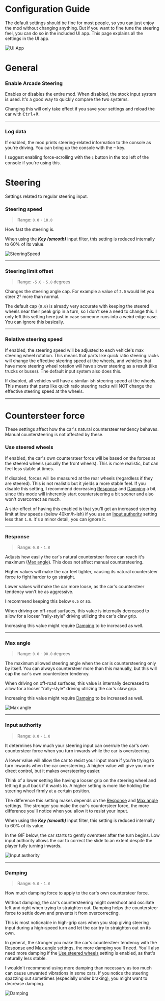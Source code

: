 # Configuration Guide

The default settings should be fine for most people, so you can just enjoy the mod without changing anything.
But if you want to fine tune the steering feel, you can do so in the included UI app. This page explains all the settings in the UI app.

![UI App](https://i.imgur.com/9QktZO0.png)

# General

### Enable Arcade Steering

Enables or disables the entire mod. When disabled, the stock input system is used. It's a good way to quickly compare the two systems.

Changing this will only take effect if you save your settings and reload the car with <kbd>Ctrl</kbd>+<kbd>R</kbd>.

___

### Log data

If enabled, the mod prints steering-related information to the console as you're driving.
You can bring up the console with the <kbd>~</kbd> key.

I suggest enabling force-scrolling with the <kbd>⤓</kbd> button in the top left of the console if you're using this.

# Steering
Settings related to regular steering input.

### Steering speed
> Range: `0.0` - `10.0`

How fast the steering is.

When using the ***Key (smooth)*** input filter, this setting is reduced internally to 60% of its value.

![SteeringSpeed](https://i.imgur.com/oYO88Cq.gif)

___

### Steering limit offset
> Range: `-5.0` - `5.0` degrees

Changes the steering angle cap. For example a value of `2.0` would let you steer 2° more than normal.

The default cap (`0.0`) is already very accurate with keeping the steered wheels near their peak grip in a turn, so I don't see a need to change this. I only left this setting here just in case someone runs into a weird edge case. You can ignore this basically.

___

### Relative steering speed

If enabled, the steering speed will be adjusted to each vehicle's max steering wheel rotation. This means that parts like quick ratio steering racks will change the effective steering speed at the wheels, and vehicles that have more steering wheel rotation will have slower steering as a result (like trucks or buses). The default input system also does this.

If disabled, all vehicles will have a similar-ish steering speed at the wheels. This means that parts like quick ratio steering racks will NOT change the effective steering speed at the wheels.

___

# Countersteer force
These settings affect how the car's natural countersteer tendency behaves. Manual countersteering is not affected by these.


### Use steered wheels

If enabled, the car's own countersteer force will be based on the forces at the steered wheels (usually the front wheels). This is more realistic, but can feel less stable at times.

If disabled, forces will be measured at the rear wheels (regardless if they are steered). This is not realistic but it yields a more stable feel. If you disable this setting, I recommend decreasing [Response](#response) and [Damping](#damping) a bit, since this mode will inherently start countersteering a bit sooner and also won't overcorrect as much.

A side-effect of having this enabled is that you'll get an increased steering limit at low speeds (below 40km/h-ish) if you use an [Input authority](#input-authority) setting less than `1.0`. It's a minor detail, you can ignore it.

___

### Response
> Range: `0.0` - `1.0`

Adjusts how easily the car's natural countersteer force can reach it's maximum ([Max angle](#max-angle)). This does not affect manual countersteering.

Higher values will make the car feel tighter, causing its natural countersteer force to fight harder to go straight.

Lower values will make the car more loose, as the car's countersteer tendency won't be as aggressive.

I recommend keeping this below `0.5` or so.

When driving on off-road surfaces, this value is internally decreased to allow for a looser "rally-style" driving utilizing the car's claw grip.

Increasing this value might require [Damping](#damping) to be increased as well.

___

### Max angle
> Range: `0.0` - `90.0` degrees

The maximum allowed steering angle when the car is countersteering only by itself. You can always countersteer more than this manually, but this will cap the car's own countersteer tendency.

When driving on off-road surfaces, this value is internally decreased to allow for a looser "rally-style" driving utilizing the car's claw grip.

Increasing this value might require [Damping](#damping) to be increased as well.

![Max angle](https://i.imgur.com/zxtFXWu.gif)

___

### Input authority
> Range: `0.0` - `1.0`

It determines how much your steering input can overrule the car's own countersteer force when you turn inwards while the car is oversteering.

A lower value will allow the car to resist your input more if you're trying to turn inwards when the car oversteering. A higher value will give you more direct control, but it makes oversteering easier.

Think of a lower setting like having a looser grip on the steering wheel and letting it pull back if it wants to. A higher setting is more like holding the steering wheel firmly at a certain position.

The difference this setting makes depends on the [Response](#response) and [Max angle](#max-angle) settings. The stronger you make the car's countersteer force, the more difference you'll notice when you allow it to resist your input.

When using the ***Key (smooth)*** input filter, this setting is reduced internally to 60% of its value.

In the GIF below, the car starts to gently oversteer after the turn begins. Low input authority allows the car to correct the slide to an extent despite the player fully turning inwards.

![Input authority](https://i.imgur.com/bQANw6m.gif)

___

### Damping
> Range: `0.0` - `1.0`

How much damping force to apply to the car's own countersteer force.

Without damping, the car's countersteering might overshoot and oscillate left and right when trying to straighten out. Damping helps the countersteer force to settle down and prevents it from overcorrecting.

This is most noticeable in high-grip cars when you stop giving steering input during a high-speed turn and let the car try to straighten out on its own.

In general, the stronger you make the car's countersteer tendency with the [Response](#response) and [Max angle](#max-angle) settings, the more damping you'll need. You'll also need more damping if the [Use steered wheels](#use-steered-wheels) setting is enabled, as that's naturally less stable.

I wouldn't recommend using more damping than necessary as too much can cause unwanted vibrations in some cars. If you notice the steering spazzing out sometimes (especially under braking), you might want to decrease damping.

![Damping](https://i.imgur.com/SdnhUcA.gif)